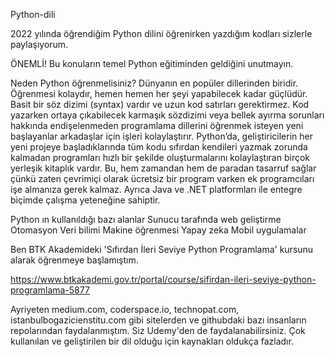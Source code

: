 Python-dili

2022 yılında öğrendiğim Python dilini öğrenirken yazdığım kodları sizlerle paylaşıyorum.

ÖNEMLİ! Bu konuların temel Python eğitiminden geldiğini unutmayın.

Neden Python öğrenmelisiniz?
Dünyanın en popüler dillerinden biridir. Öğrenmesi kolaydır, hemen hemen her şeyi yapabilecek kadar güçlüdür. Basit bir söz dizimi (syntax) vardır ve uzun kod satırları gerektirmez.
Kod yazarken ortaya çıkabilecek karmaşık sözdizimi veya bellek ayırma sorunları hakkında endişelenmeden programlama dillerini öğrenmek isteyen yeni başlayanlar arkadaşlar için işleri kolaylaştırır.
Python’da, geliştiricilerin her yeni projeye başladıklarında tüm kodu sıfırdan kendileri yazmak zorunda kalmadan programları hızlı bir şekilde oluşturmalarını kolaylaştıran birçok yerleşik kitaplık vardır. 
Bu, hem zamandan hem de paradan tasarruf sağlar çünkü zaten çevrimiçi olarak ücretsiz bir program varken ek programcıları işe almanıza gerek kalmaz. Ayrıca Java ve .NET platformları ile entegre biçimde çalışma yeteneğine sahiptir.

Python ın kullanıldığı bazı alanlar
Sunucu tarafında web geliştirme
Otomasyon
Veri bilimi
Makine öğrenmesi
Yapay zeka
Mobil uygulamalar

Ben BTK Akademideki 'Sıfırdan İleri Seviye Python Programlama' kursunu alarak öğrenmeye başlamıştım.

https://www.btkakademi.gov.tr/portal/course/sifirdan-ileri-seviye-python-programlama-5877

Ayriyeten medium.com, coderspace.io, technopat.com, istanbulbogazicienstitu.com gibi sitelerden ve githubdaki bazı insanların repolarından faydalanmıştım. Siz Udemy'den de faydalanabilirsiniz. Çok kullanılan ve geliştirilen bir dil olduğu için kaynakları oldukça fazladır.

